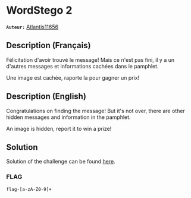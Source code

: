 # WordStego 2
**`Auteur:`** [Atlantis11656](https://github.com/MassinissaDjellouli)

## Description (Français)
Félicitation d'avoir trouvé le message! Mais ce n'est pas fini, il y a un d'autres messages et informations cachées dans le pamphlet. 

Une image est cachée, raporte la pour gagner un prix!
## Description (English)
Congratulations on finding the message! But it's not over, there are other hidden messages and information in the pamphlet.

An image is hidden, report it to win a prize!

## Solution
Solution of the challenge can be found [here](./Solution/WRITEUP.MD).

### FLAG
`flag-[a-zA-Z0-9]+`